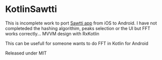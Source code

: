 # KotlinSawtti

This is incomplete work to port [Sawtti app](https://github.com/nour7/Sawtti) from iOS to Android. I have not completeded the hashing algorithim, peaks selection or the UI
but FFT works correctly... MVVM design with RxKotlin

This can be usefull for someone wants to do FFT in Kotlin for Android

Released under MIT
